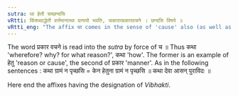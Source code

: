 ```yaml
---
sutra: था हेतौ चच्छन्दसि
vRtti: किंशब्दाद्धेतौ वर्त्तमानात्था प्रत्ययो भवति, चकारात्प्रकारवचने । छन्दसि विषये ॥
vRtti_eng: "The affix था comes in the sense of 'cause' also (as well as 'manner'), in the _Chhandas_, after the word _kim_."
---
```

The word प्रकार वचने is read into the _sutra_ by force of च ॥ Thus कथा 'wherefore? why? for what reason?', कथा 'how'. The former is an example of हेतु 'reason or cause', the second of प्रकार 'manner'. As in the following sentences : कथा ग्रामं न पृच्छसि = केन हेतुना ग्रामं न पृच्छसि ॥ कथा देवा आसन् पुराविदः ॥

Here end the affixes having the designation of _Vibhakti_.
